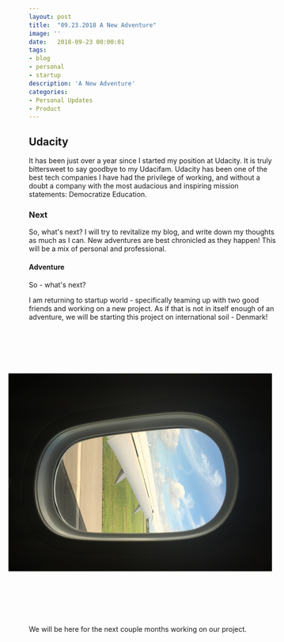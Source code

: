 ```yaml
---
layout: post
title:  "09.23.2018 A New Adventure"
image: ''
date:   2018-09-23 00:00:01
tags:
- blog
- personal
- startup
description: 'A New Adventure'
categories:
- Personal Updates
- Product
---
```


## Udacity

It has been just over a year since I started my position at Udacity. It is truly bittersweet to say goodbye to my Udacifam. Udacity has been one of the best tech companies I have had the privilege of working, and without a doubt a company with the most audacious and inspiring mission statements: Democratize Education. 


### Next

So, what's next? I will try to revitalize my blog, and write down my thoughts as much as I can. New adventures are best chronicled as they happen! This will be a mix of personal and professional.

#### Adventure

So - what's next?

I am returning to startup world - specifically teaming up with two good friends and working on a new project. As if that is not in itself enough of an adventure, we will be starting this project on international soil - Denmark!

<img src="/assets/img/newAdventure/helloCPH.JPG" width="400px" alt="Landing In Copenhagen" style="transform: rotate(90deg);padding: 25px;">

We will be here for the next couple months working on our project.







